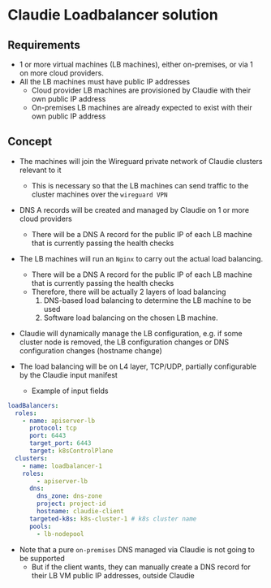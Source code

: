 # Claudie Loadbalancer solution

## Requirements

- 1 or more virtual machines (LB machines), either on-premises, or via 1 on more cloud providers.
- All the LB machines must have public IP addresses
    - Cloud provider LB machines are provisioned by Claudie with their own public IP address
    - On-premises LB machines are already expected to exist with their own public IP address

## Concept

- The machines will join the Wireguard private network of Claudie clusters relevant to it
  - This is necessary so that the LB machines can send traffic to the cluster machines over the `wireguard VPN`
  
- DNS A records will be created and managed by Claudie on 1 or more cloud providers
  - There will be a DNS A record for the public IP of each LB machine that is currently passing the health checks

- The LB machines will run an `Nginx` to carry out the actual load balancing.
  - There will be a DNS A record for the public IP of each LB machine that is currently passing the health checks
  - Therefore, there will be actually 2 layers of load balancing 
    1. DNS-based load balancing to determine the LB machine to be used 
    2. Software load balancing on the chosen LB machine. 

- Claudie will dynamically manage the LB configuration, e.g. if some cluster node is removed, the LB configuration changes or DNS configuration changes (hostname change)

- The load balancing will be on L4 layer, TCP/UDP, partially configurable by the Claudie input manifest
  - Example of input fields
```yaml
loadBalancers:
  roles:
    - name: apiserver-lb
      protocol: tcp
      port: 6443
      target_port: 6443
      target: k8sControlPlane
  clusters:
    - name: loadbalancer-1
    roles:
        - apiserver-lb
      dns:
        dns_zone: dns-zone
        project: project-id
        hostname: claudie-client
      targeted-k8s: k8s-cluster-1 # k8s cluster name
      pools:
        - lb-nodepool
```
- Note that a pure `on-premises` DNS managed via Claudie is not going to be supported
  - But if the client wants, they can manually create a DNS record for their LB VM public IP addresses, outside Claudie